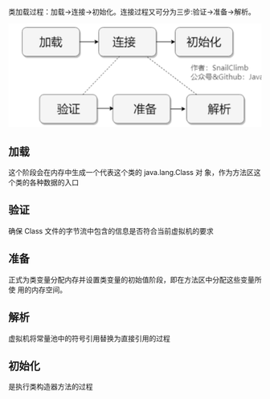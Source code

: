 类加载过程：加载->连接->初始化。连接过程⼜可分为三步:验证->准备->解析。 

![](assets/QQ截图20201225230713.png)

## 加载

这个阶段会在内存中生成一个代表这个类的 java.lang.Class 对 象，作为方法区这个类的各种数据的入口 

## 验证

确保 Class 文件的字节流中包含的信息是否符合当前虚拟机的要求 

## 准备

正式为类变量分配内存并设置类变量的初始值阶段，即在方法区中分配这些变量所使 用的内存空间。 

## 解析

虚拟机将常量池中的符号引用替换为直接引用的过程 

## 初始化

是执行<client>类构造器方法的过程 

